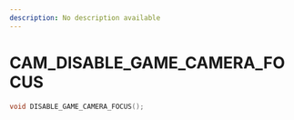 ```yaml
---
description: No description available 
---
```


# CAM\_DISABLE_GAME_CAMERA_FOCUS

```cpp
void DISABLE_GAME_CAMERA_FOCUS();
```